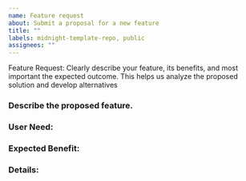 ```yaml
---
name: Feature request
about: Submit a proposal for a new feature
title: ""
labels: midnight-template-repo, public
assignees: ""
---
```


Feature Request: Clearly describe your feature, its benefits, and most important the expected outcome. This helps us analyze the proposed solution and develop alternatives

### Describe the proposed feature.

### User Need: 
<!-- What user need does this feature address? Include use cases and user stories. -->

### Expected Benefit:
<!--What benefits does this feature provide to users and the platform? -->

### Details: 
<!--Proposed implementation ideas, alternatives considered, dependencies, and any additional information.-->
